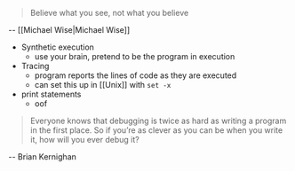 > Believe what you see, not what you believe

-- [[Michael Wise|Michael Wise]]

- Synthetic execution
	- use your brain, pretend to be the program in execution
- Tracing
	- program reports the lines of code as they are executed
	- can set this up in [[Unix]] with `set -x`
- print statements
	- oof

> Everyone knows that debugging is twice as hard as writing a program in the first place. So if you’re as clever as you can be when you write it, how will you ever debug it?

-- Brian Kernighan